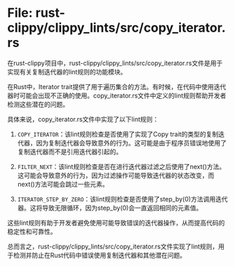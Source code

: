 # File: rust-clippy/clippy_lints/src/copy_iterator.rs

在rust-clippy项目中，rust-clippy/clippy_lints/src/copy_iterator.rs文件是用于实现有关复制迭代器的lint规则的功能模块。

在Rust中，Iterator trait提供了用于遍历集合的方法。有时候，在代码中使用迭代器时可能会出现不正确的使用。copy_iterator.rs文件中定义的lint规则帮助开发者检测这些潜在的问题。

具体来说，copy_iterator.rs文件中实现了以下lint规则：

1. `COPY_ITERATOR`：该lint规则检查是否使用了实现了Copy trait的类型的复制迭代器，因为复制迭代器会导致意外的行为。这可能是由于程序员错误地使用了复制迭代器而不是引用迭代器引起的。

2. `FILTER_NEXT`：该lint规则检查是否在进行迭代器过滤之后使用了next()方法。这可能会导致意外的行为，因为过滤操作可能导致迭代器的状态改变，而next()方法可能会跳过一些元素。

3. `ITERATOR_STEP_BY_ZERO`：该lint规则检查是否使用了step_by(0)方法调用迭代器。这将导致无限循环，因为step_by(0)会一直返回相同的元素值。

这些lint规则有助于开发者避免使用可能导致错误的迭代器操作，从而提高代码的稳定性和可靠性。

总而言之，rust-clippy/clippy_lints/src/copy_iterator.rs文件实现了lint规则，用于检测并防止在Rust代码中错误使用复制迭代器和其他潜在问题。

